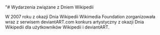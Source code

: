 "# Wydarzenia związane z Dniem Wikipedii

W 2007 roku z okazji Dnia Wikipedii Wikimedia Foundation zorganizowała wraz z serwisem deviantART.com konkurs artystyczny z okazji Dnia Wikipedii dla użytkowników Wikipedii i deviantART.